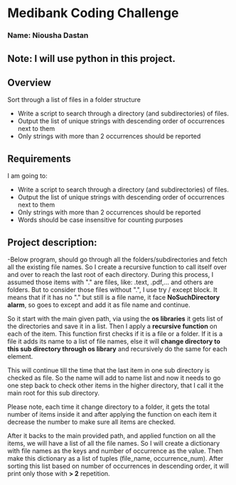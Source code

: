 # Medibank Coding Challenge
### Name: Niousha Dastan

## Note: I will use python in this project.


## Overview
Sort through a list of files in a folder structure
- Write a script to search through a directory (and subdirectories) of files.
- Output the list of unique strings with descending order of occurrences next to them
- Only strings with more than 2 occurrences should be reported


## Requirements
 I am going to:
 - Write a script to search through a directory (and subdirectories) of files.
 - Output the list of unique strings with descending order of occurrences next to them
 - Only strings with more than 2 occurrences should be reported
 - Words should be case insensitive for counting purposes
 

## Project description:

-Below program, should go through all the folders/subdirectories and fetch all the existing file names. So I create a recursive function to call itself over and over to reach the last root of each directory. During this process, I assumed those items with "." are files, like: .text, .pdf,... and others are folders. But to consider those files without ".", I use try / except block. It means that if it has no "." but still is a file name, it face **NoSuchDirectory alarm**, so goes to except and add it as file name and continue.
 
So it start with the main given path, via using the **os libraries** it gets list of the directories and save it in a list. Then I apply a **recursive function** on each of the item. This function first checks if it is a file or a folder. If it is a file it adds its name to a list of file names, else it will **change directory to this sub directory through os library** and recursively do the same for each element. 

This will continue till the time that the last item in one sub directory is checked as file. So the name will add to name list and now it needs to go one step back to check other items in the higher directory, that I call it the main root for this sub directory.
 
Please note, each time it change directory to a folder, it gets the total number of items inside it and after applying the function on each item it decrease the number to make sure all items are checked.

After it backs to the main provided path, and applied function on all the items, we will have a list of all the file names. So I will create a dictionary with file names as the keys and number of occurrence as the value. Then make this dictionary as a list of tuples (file_name, occurrence_num). After sorting this list based on number of occurrences in descending order, it will print only those with **> 2** repetition.